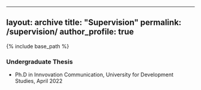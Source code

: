 
---
layout: archive
title: "Supervision"
permalink: /supervision/
author_profile: true
---

{% include base_path %}


### Undergraduate Thesis

* Ph.D in Innvovation Communication, University for Development Studies, April 2022 
